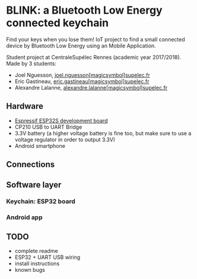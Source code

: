 # BLINK: a Bluetooth Low Energy connected keychain

Find your keys when you lose them!
IoT project to find a small connected device by Bluetooth Low Energy using an Mobile Application.

Student project at CentraleSupélec Rennes (academic year 2017/2018). Made by 3 students:
* Joel Nguesson, [joel.nguesson[magicsymbol]supelec.fr](mailto:joel.nguesson[magicsymbol]supelec.fr)
* Eric Gastineau, [eric.gastineau[magicsymbol]supelec.fr](mailto:eric.gastineau[magicsymbol]supelec.fr)
* Alexandre Lalanne, [alexandre.lalanne[magicsymbol]supelec.fr](mailto:alexandre.lalanne[magicsymbol]supelec.fr)

## Hardware
* [Espressif ESP32S development board](https://www.elektor.fr/esp-32s-pinboard-breakout-modules)
* CP210 USB to UART Bridge
* 3.3V battery (a higher voltage battery is fine too, but make sure to use a voltage regulator in order to output 3.3V)
* Android smartphone

## Connections

## Software layer

### Keychain: ESP32 board

### Android app

## TODO
- complete readme
- ESP32 + UART USB wiring
- install instructions
- known bugs

